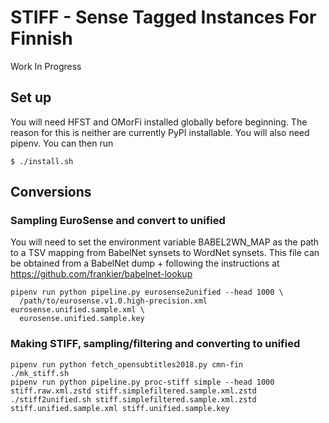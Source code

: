 # STIFF - Sense Tagged Instances For Finnish

Work In Progress

## Set up

You will need HFST and OMorFi installed globally before beginning. The reason
for this is neither are currently PyPI installable. You will also need pipenv.
You can then run

    $ ./install.sh

## Conversions

### Sampling EuroSense and convert to unified

You will need to set the environment variable BABEL2WN_MAP as the path to a TSV
mapping from BabelNet synsets to WordNet synsets. This file can be obtained
from a BabelNet dump + following the instructions at
https://github.com/frankier/babelnet-lookup

    pipenv run python pipeline.py eurosense2unified --head 1000 \
      /path/to/eurosense.v1.0.high-precision.xml eurosense.unified.sample.xml \
      eurosense.unified.sample.key

### Making STIFF, sampling/filtering and converting to unified

    pipenv run python fetch_opensubtitles2018.py cmn-fin
    ./mk_stiff.sh
    pipenv run python pipeline.py proc-stiff simple --head 1000 stiff.raw.xml.zstd stiff.simplefiltered.sample.xml.zstd
    ./stiff2unified.sh stiff.simplefiltered.sample.xml.zstd stiff.unified.sample.xml stiff.unified.sample.key

